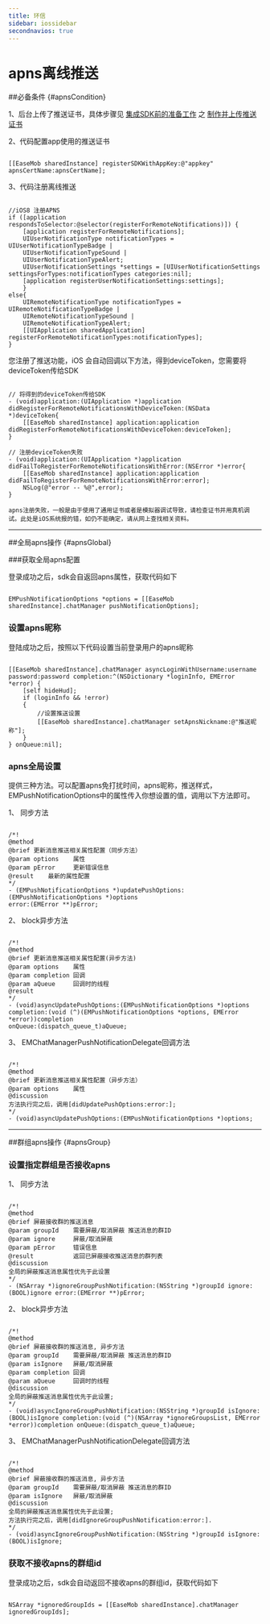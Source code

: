 ```yaml
---
title: 环信
sidebar: iossidebar
secondnavios: true
---
```


# apns离线推送

##必备条件 {#apnsCondition}

1、后台上传了推送证书，具体步骤见 [集成SDK前的准备工作](http://www.easemob.com/docs/ios/IOSSDKPrepare) 之 [制作并上传推送证书](http://www.easemob.com/docs/ios/IOSSDKPrepare/#apnsCertificate)

2、代码配置app使用的推送证书

<pre class="hll"><code class="language-java">
[[EaseMob sharedInstance] registerSDKWithAppKey:@"appkey" apnsCertName:apnsCertName];
</code></pre>

3、代码注册离线推送

<pre class="hll"><code class="language-java">
//iOS8 注册APNS
if ([application respondsToSelector:@selector(registerForRemoteNotifications)]) {
    [application registerForRemoteNotifications];
    UIUserNotificationType notificationTypes = UIUserNotificationTypeBadge |
    UIUserNotificationTypeSound |
    UIUserNotificationTypeAlert;
    UIUserNotificationSettings *settings = [UIUserNotificationSettings settingsForTypes:notificationTypes categories:nil];
    [application registerUserNotificationSettings:settings];
    }
else{
    UIRemoteNotificationType notificationTypes = UIRemoteNotificationTypeBadge |
    UIRemoteNotificationTypeSound |
    UIRemoteNotificationTypeAlert;
    [[UIApplication sharedApplication] registerForRemoteNotificationTypes:notificationTypes];
}
</code></pre>


您注册了推送功能，iOS 会自动回调以下方法，得到deviceToken，您需要将deviceToken传给SDK

<pre class="hll"><code class="language-java">
// 将得到的deviceToken传给SDK
- (void)application:(UIApplication *)application didRegisterForRemoteNotificationsWithDeviceToken:(NSData *)deviceToken{
    [[EaseMob sharedInstance] application:application didRegisterForRemoteNotificationsWithDeviceToken:deviceToken];
}

// 注册deviceToken失败
- (void)application:(UIApplication *)application didFailToRegisterForRemoteNotificationsWithError:(NSError *)error{
    [[EaseMob sharedInstance] application:application didFailToRegisterForRemoteNotificationsWithError:error];
    NSLog(@"error -- %@",error);
}
</code></pre>

`apns注册失败，一般是由于使用了通用证书或者是模拟器调试导致，请检查证书并用真机调试。此处是iOS系统报的错，如仍不能确定，请从网上查找相关资料。`

***
##全局apns操作 {#apnsGlobal}

###获取全局apns配置

登录成功之后，sdk会自返回apns属性，获取代码如下

<pre class="hll"><code class="language-java">
EMPushNotificationOptions *options = [[EaseMob sharedInstance].chatManager pushNotificationOptions];
</code></pre>

### 设置apns昵称

登陆成功之后，按照以下代码设置当前登录用户的apns昵称
<pre class="hll"><code class="language-java">
[[EaseMob sharedInstance].chatManager asyncLoginWithUsername:username
password:password completion:^(NSDictionary *loginInfo, EMError *error) {
    [self hideHud];
    if (loginInfo && !error) 
    {
        //设置推送设置
        [[EaseMob sharedInstance].chatManager setApnsNickname:@"推送昵称"];
    }
} onQueue:nil];
</code></pre>

### apns全局设置

提供三种方法。可以配置apns免打扰时间，apns昵称，推送样式，EMPushNotificationOptions中的属性传入你想设置的值，调用以下方法即可。

1、 同步方法

<pre class="hll"><code class="language-java">
/*!
@method
@brief 更新消息推送相关属性配置（同步方法）
@param options    属性
@param pError     更新错误信息
@result    最新的属性配置
*/
- (EMPushNotificationOptions *)updatePushOptions:(EMPushNotificationOptions *)options
error:(EMError **)pError;
</code></pre>

2、 block异步方法

<pre class="hll"><code class="language-java">
/*!
@method
@brief 更新消息推送相关属性配置(异步方法)
@param options    属性
@param completion 回调
@param aQueue     回调时的线程
@result
*/
- (void)asyncUpdatePushOptions:(EMPushNotificationOptions *)options
completion:(void (^)(EMPushNotificationOptions *options, EMError *error))completion
onQueue:(dispatch_queue_t)aQueue;
</code></pre>

3、 EMChatManagerPushNotificationDelegate回调方法

<pre class="hll"><code class="language-java">
/*!
@method
@brief 更新消息推送相关属性配置（异步方法）
@param options    属性
@discussion
方法执行完之后，调用[didUpdatePushOptions:error:];
*/
- (void)asyncUpdatePushOptions:(EMPushNotificationOptions *)options;
</code></pre>

***
##群组apns操作 {#apnsGroup}

### 设置指定群组是否接收apns

1、 同步方法

<pre class="hll"><code class="language-java">
/*!
@method
@brief 屏蔽接收群的推送消息
@param groupId    需要屏蔽/取消屏蔽 推送消息的群ID
@param ignore     屏蔽/取消屏蔽
@param pError     错误信息
@result           返回已屏蔽接收推送消息的群列表
@discussion
全局的屏蔽推送消息属性优先于此设置
*/
- (NSArray *)ignoreGroupPushNotification:(NSString *)groupId ignore:(BOOL)ignore error:(EMError **)pError;
</code></pre>

2、 block异步方法

<pre class="hll"><code class="language-java">
/*!
@method
@brief 屏蔽接收群的推送消息, 异步方法
@param groupId    需要屏蔽/取消屏蔽 推送消息的群ID
@param isIgnore   屏蔽/取消屏蔽
@param completion 回调
@param aQueue     回调时的线程
@discussion
全局的屏蔽推送消息属性优先于此设置;
*/
- (void)asyncIgnoreGroupPushNotification:(NSString *)groupId isIgnore:(BOOL)isIgnore completion:(void (^)(NSArray *ignoreGroupsList, EMError *error))completion onQueue:(dispatch_queue_t)aQueue;
</code></pre>

3、 EMChatManagerPushNotificationDelegate回调方法

<pre class="hll"><code class="language-java">
/*!
@method
@brief 屏蔽接收群的推送消息, 异步方法
@param groupId    需要屏蔽/取消屏蔽 推送消息的群ID
@param isIgnore   屏蔽/取消屏蔽
@discussion
全局的屏蔽推送消息属性优先于此设置; 
方法执行完之后，调用[didIgnoreGroupPushNotification:error:].
*/
- (void)asyncIgnoreGroupPushNotification:(NSString *)groupId isIgnore:(BOOL)isIgnore;
</code></pre>

### 获取不接收apns的群组id
登录成功之后，sdk会自动返回不接收apns的群组id，获取代码如下

<pre class="hll"><code class="language-java">
NSArray *ignoredGroupIds = [[EaseMob sharedInstance].chatManager ignoredGroupIds];
</code></pre>

